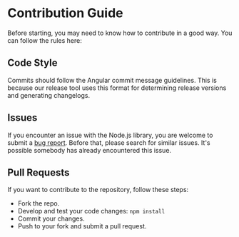 # Contribution Guide

Before starting, you may need to know how to contribute in a good way. You can follow the rules here:

## Code Style
Commits should follow the Angular commit message guidelines. This is because our release tool uses this format for determining release versions and generating changelogs.

## Issues
If you encounter an issue with the Node.js library, you are welcome to submit a [bug report](https://github.com/lowwor/lowwor.com/issues/new). Before that, please search for similar issues. It's possible somebody has already encountered this issue.

## Pull Requests
If you want to contribute to the repository, follow these steps:

- Fork the repo.
- Develop and test your code changes: `npm install`
- Commit your changes.
- Push to your fork and submit a pull request.

